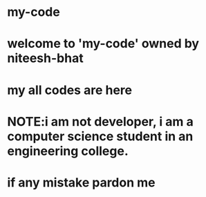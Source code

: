 # my-code 
# welcome to 'my-code' owned by niteesh-bhat 
# my all codes are here 
# NOTE:i am not developer, i am a computer science student in an engineering college.
# if any mistake pardon me 
